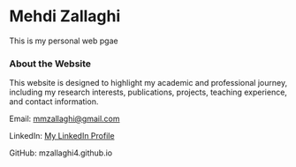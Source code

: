


# Mehdi Zallaghi
This is my personal web pgae

### About the Website
This website is designed to highlight my academic and professional journey, including my research interests, publications, projects, teaching experience, and contact information. 




Email: mmzallaghi@gmail.com

LinkedIn: [My LinkedIn Profile](https://www.linkedin.com/in/mehdizallaghi/)

GitHub:  mzallaghi4.github.io 
